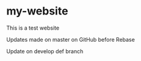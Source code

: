 # my-website

This is a test website

Updates made on master on GitHub before Rebase


Update on develop def branch
